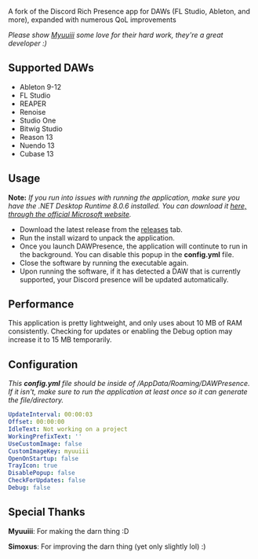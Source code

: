 A fork of the Discord Rich Presence app for DAWs (FL Studio, Ableton, and more), expanded with numerous QoL improvements

_Please show [Myuuiii](https://github.com/Myuuiii) some love for their hard work, they're a great developer :)_

## Supported DAWs

- Ableton 9-12
- FL Studio
- REAPER
- Renoise
- Studio One
- Bitwig Studio
- Reason 13
- Nuendo 13
- Cubase 13

## Usage

**Note:** *If you run into issues with running the application, make sure you have the .NET Desktop Runtime 8.0.6 installed. You can download it [here, through the official Microsoft website](https://dotnet.microsoft.com/en-us/download/dotnet/thank-you/runtime-desktop-8.0.6-windows-x64-installer).*

- Download the latest release from the [releases](https://github.com/Simoxus/DAWPresence/releases/) tab.
- Run the install wizard to unpack the application.
- Once you launch DAWPresence, the application will continute to run in the background. You can disable this popup in the **config.yml** file.
- Close the software by running the executable again.
- Upon running the software, if it has detected a DAW that is currently supported, your Discord presence will be updated automatically.

## Performance
This application is pretty lightweight, and only uses about 10 MB of RAM consistently. Checking for updates or enabling the Debug option may increase it to 15 MB temporarily.

## Configuration
*This **config.yml** file should be inside of /AppData/Roaming/DAWPresence. If it isn't, make sure to run the application at least once so it can generate the file/directory.*

```yml
UpdateInterval: 00:00:03
Offset: 00:00:00
IdleText: Not working on a project
WorkingPrefixText: ''
UseCustomImage: false
CustomImageKey: myuuiii
OpenOnStartup: false
TrayIcon: true
DisablePopup: false
CheckForUpdates: false
Debug: false
```

## Special Thanks
**Myuuiii**: For making the darn thing :D

**Simoxus**: For improving the darn thing (yet only slightly lol) :)
